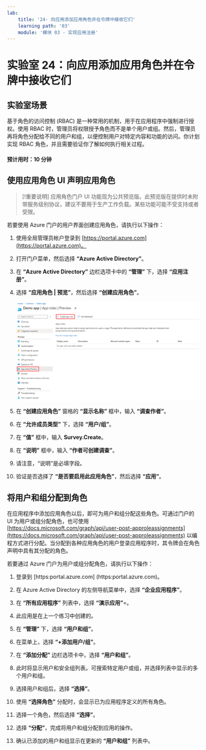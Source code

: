 ```yaml
---
lab:
    title: '24- 向应用添加应用角色并在令牌中接收它们'
    learning path: '03'
    module: '模块 03 - 实现应用注册'
---
```


# 实验室 24：向应用添加应用角色并在令牌中接收它们

## 实验室场景

基于角色的访问控制 (RBAC) 是一种常用的机制，用于在应用程序中强制进行授权。使用 RBAC 时，管理员将权限授予角色而不是单个用户或组。然后，管理员再将角色分配给不同的用户和组，以便控制用户对特定内容和功能的访问。你计划实现 RBAC 角色，并且需要验证你了解如何执行相关过程。

#### 预计用时：10 分钟

## 使用应用角色 UI 声明应用角色

>[!重要说明]
应用角色门户 UI 功能现为公共预览版。此预览版在提供时未附带服务级别协议，建议不要用于生产工作负载。某些功能可能不受支持或者受限。

若要使用 Azure 门户的用户界面创建应用角色，请执行以下操作：

1. 使用全局管理员帐户登录到 [https://portal.azure.com](https://portal.azure.com)。

1. 打开门户菜单，然后选择 **“Azure Active Directory”**。

1. 在 **“Azure Active Directory”** 边栏选项卡中的 **“管理”** 下，选择 **“应用注册”**。

1. 选择 **“应用角色 | 预览”**，然后选择 **“创建应用角色”**。

    ![显示应用角色的屏幕图像，其中突出显示了“创建应用角色”](./media/lp3-mod3-app-roles-create-app-role.png)

1. 在 **“创建应用角色”** 窗格的 **“显示名称”** 框中，输入 **“调查作者”**。

1. 在 **“允许成员类型”** 下，选择 **“用户/组”**。

1. 在 **“值”** 框中，输入 **Survey.Create**。

1. 在 **“说明”** 框中，输入 **“作者可创建调查”**。

1. 请注意，“说明”是必填字段。

1. 验证是否选择了 **“是否要启用此应用角色”**，然后选择 **“应用”**。

## 将用户和组分配到角色

在应用程序中添加应用角色以后，即可为用户和组分配这些角色。可通过门户的 UI 为用户或组分配角色，也可使用 [https://docs.microsoft.com/graph/api/user-post-approleassignments](https://docs.microsoft.com/graph/api/user-post-approleassignments) 以编程方式进行分配。当分配到各种应用角色的用户登录应用程序时，其令牌会在角色声明中具有其分配的角色。

若要通过 Azure 门户为用户或组分配角色，请执行以下操作：

1. 登录到 [https:portal.azure.com] (https:portal.azure.com)。

1. 在 Azure Active Directory 的左侧导航菜单中，选择 **“企业应用程序”**。

1. 在 **“所有应用程序”** 列表中，选择 **“演示应用”**=。

1. 此应用是在上一个练习中创建的。

1. 在 **“管理”** 下，选择 **“用户和组”**。

1. 在菜单上，选择 **“+添加用户/组”**。

1. 在 **“添加分配”** 边栏选项卡中，选择 **“用户和组”**。

1. 此时将显示用户和安全组列表。可搜索特定用户或组，并选择列表中显示的多个用户和组。

1. 选择用户和组后，选择 **“选择”**。

1. 使用 **“选择角色”** 分配时，会显示已为应用程序定义的所有角色。

1. 选择一个角色，然后选择 **“选择”**。

1. 选择 **“分配”**，完成将用户和组分配到应用的操作。

1. 确认已添加的用户和组显示在更新的 **“用户和组”** 列表中。
